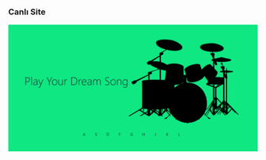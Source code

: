 ### Canlı Site
[](https://batuhantoy.github.io/PatikaPlusFrontendTasks/)


![Proje Ekran Görüntüsü](./assets/ss.PNG)
